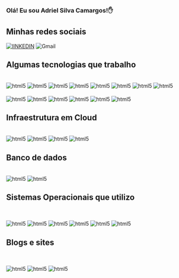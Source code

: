 ### Olá! Eu sou Adriel Silva Camargos!✋

## Minhas redes sociais


[![lINKEDIN](https://img.shields.io/badge/LinkedIn-0077B5?style=for-the-badge&logo=linkedin&logoColor=white)](https://www.linkedin.com/in/adriel-silva-camargos-613a042a4/)
![Gmail](https://img.shields.io/badge/Gmail-D14836?style=for-the-badge&logo=gmail&logoColor=white)


## Algumas tecnologias que trabalho

<div style="display: inline_block"><br/>
<img align="center" alt="html5" src="https://img.shields.io/badge/Python-14354C?style=for-the-badge&logo=python&logoColor=white"/>
<img align="center" alt="html5" src="https://img.shields.io/badge/HTML5-E34F26?style=for-the-badge&logo=html5&logoColor=white"/>
<img align="center" alt="html5" src="https://img.shields.io/badge/JavaScript-323330?style=for-the-badge&logo=javascript&logoColor=F7DF1E"/>
<img align="center" alt="html5" src="https://img.shields.io/badge/React-20232A?style=for-the-badge&logo=react&logoColor=61DAFB"/>
<img align="center" alt="html5" src="https://img.shields.io/badge/Node.js-43853D?style=for-the-badge&logo=node.js&logoColor=white"/>
<img align="center" alt="html5" src="https://img.shields.io/badge/dialogflow-FF9800?style=for-the-badge&logo=dialogflow&logoColor=whitee"/>
<img align="center" alt="html5" src="https://img.shields.io/badge/Heroku-430098?style=for-the-badge&logo=heroku&logoColor=white"/>
<img align="center" alt="html5" src="https://img.shields.io/badge/GIT-E44C30?style=for-the-badge&logo=git&logoColor=white"/>
 <br>
  <br>
<img align="center" alt="html5" src="https://img.shields.io/badge/Notepad++-90E59A.svg?style=for-the-badge&logo=notepad%2B%2B&logoColor=black"/>
<img align="center" alt="html5" src="https://img.shields.io/badge/Microsoft_Office-D83B01?style=for-the-badge&logo=microsoft-office&logoColor=white"/>
<img align="center" alt="html5" src="https://img.shields.io/badge/Microsoft_Excel-217346?style=for-the-badge&logo=microsoft-excel&logoColor=white"/>
<img align="center" alt="html5" src="https://img.shields.io/badge/Trello-0052CC?style=for-the-badge&logo=trello&logoColor=white"/>
<img align="center" alt="html5" src="https://img.shields.io/badge/Bitcoin-000000?style=for-the-badge&logo=bitcoin&logoColor=white"/>
<img align="center" alt="html5" src="https://img.shields.io/badge/Binance-FCD535?style=for-the-badge&logo=binance&logoColor=white"/>
  
 ## Infraestrutura em Cloud
  
  <br>
<img align="center" alt="html5" src="https://img.shields.io/badge/Sass-CC6699?style=for-the-badge&logo=sass&logoColor=white"/>
<img align="center" alt="html5" src="https://img.shields.io/badge/Microsoft_Azure-0089D6?style=for-the-badge&logo=microsoft-azure&logoColor=white"/>
<img align="center" alt="html5" src="https://img.shields.io/badge/Amazon_AWS-FF9900?style=for-the-badge&logo=amazonaws&logoColor=white"/>
<img align="center" alt="html5" src="https://img.shields.io/badge/Digital_Ocean-0080FF?style=for-the-badge&logo=DigitalOcean&logoColor=whit"/>

## Banco de dados
<br>

<img align="center" alt="html5" src="https://img.shields.io/badge/MySQL-00000F?style=for-the-badge&logo=mysql&logoColor=white"/>
<img align="center" alt="html5" src="https://img.shields.io/badge/PostgreSQL-316192?style=for-the-badge&logo=postgresql&logoColor=white"/>


## Sistemas Operacionais que utilizo
</br>
</p>
<img align="center" alt="html5" src="https://img.shields.io/badge/Linux-FCC624?style=for-the-badge&logo=linux&logoColor=black"/>
<img align="center" alt="html5" src="https://img.shields.io/badge/Cent%20OS-262577?style=for-the-badge&logo=CentOS&logoColor=white"/>
<img align="center" alt="html5" src="https://img.shields.io/badge/Red%20Hat-EE0000?style=for-the-badge&logo=redhat&logoColor=white"/>
<img align="center" alt="html5" src="https://img.shields.io/badge/Ubuntu-E95420?style=for-the-badge&logo=ubuntu&logoColor=whitee"/>
<img align="center" alt="html5" src="https://img.shields.io/badge/Debian-A81D33?style=for-the-badge&logo=debian&logoColor=white"/>
<img align="center" alt="html5" src="https://img.shields.io/badge/Windows-0078D6?style=for-the-badge&logo=windows&logoColor=white"/>

## Blogs e sites
</br>
</p>
<img align="center" alt="html5" src="https://img.shields.io/badge/Wordpress-21759B?style=for-the-badge&logo=wordpress&logoColor=white"/>
<img align="center" alt="html5" src="https://img.shields.io/badge/Stripe-626CD9?style=for-the-badge&logo=Stripe&logoColor=white"/>
<img align="center" alt="html5" src="https://img.shields.io/badge/Canva-%2300C4CC.svg?&style=for-the-badge&logo=Canva&logoColor=white"/>
</div>

<!--
**adrielscamargos/adrielscamargos** is a ✨ _special_ ✨ repository because its `README.md` (this file) appears on your GitHub profile.
